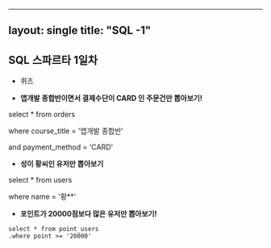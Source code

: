 ----
layout: single
title: "SQL -1"
----


## SQL 스파르타 1일차

- 퀴즈

- **앱개발 종합반이면서 결제수단이 CARD 인 주문건만 뽑아보기!** 

select * from orders

where course_title = '앱개발 종합반' 

and payment_method = 'CARD'




- **성이 황씨인 유저만 뽑아보기** 

select * from users

where name = '황**'






- **포인트가 20000점보다 많은 유저만 뽑아보기!** 


```pythdsadon
select * from point_users 
.where point >= '20000'
```

